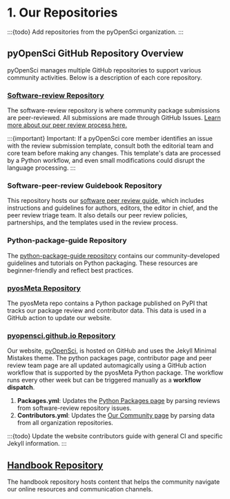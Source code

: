 # 1. Our Repositories

:::{todo}
Add repositories from the pyOpenSci organization.
:::

## pyOpenSci GitHub Repository Overview

pyOpenSci manages multiple GitHub repositories to support various community
activities. Below is a description of each core repository.

### [Software-review Repository](https://www.pyopensci.org/software-peer-review/)

The software-review repository is where community package submissions are
peer-reviewed. All submissions are made through GitHub Issues. [Learn more about
our peer review process here.](https://www.pyopensci.org/software-peer-review/)

:::{important}
Important: If a pyOpenSci core member identifies an issue with the review
submission template, consult both the editorial team and core team before making
any changes. This template's data are processed by a Python workflow, and even
small modifications could disrupt the language processing.
:::


### Software-peer-review Guidebook Repository

This repository hosts our [software peer review guide](https://www.pyopensci.org/software-peer-review/),
which includes instructions and guidelines for authors, editors, the editor in
chief, and the peer review triage team. It also details our peer review policies,
partnerships, and the templates used in the review process.

### Python-package-guide Repository

The [python-package-guide repository](https://www.pyopensci.org/python-package-guide/)
contains our community-developed guidelines and tutorials on Python packaging.
These resources are beginner-friendly and reflect best practices.

### [pyosMeta Repository](https://github.com/pyOpenSci/pyosMeta)

The pyosMeta repo contains a Python package published on PyPI that tracks our
package review and contributor data. This data is used in a GitHub action to
update our website.

### [pyopensci.github.io Repository](https://github.com/pyOpenSci/pyopensci.github.io)

Our website, [pyOpenSci](https://www.pyopensci.org/), is hosted on GitHub and
uses the Jekyll Minimal Mistakes theme. The python packages page, contributor page and peer review team page are all updated automagically using a
GitHub action workflow that is supported by the pyosMeta Python package. The workflow runs every other week but can be triggered manually as a **workflow
dispatch**.

1. **Packages.yml**: Updates the [Python Packages page](https://www.pyopensci.org/python-packages.html)
   by parsing reviews from software-review repository issues.
2. **Contributors.yml**: Updates the [Our Community page](https://www.pyopensci.org/our-community/index.html)
   by parsing data from all organization repositories.

:::{todo}
Update the website contributors guide with general CI and specific Jekyll
information.
:::

## [Handbook Repository](https://github.com/pyOpenSci/handbook)

The handbook repository hosts content that helps the community navigate our
online resources and communication channels.
